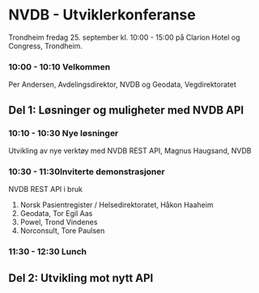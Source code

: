 # NVDB - Utviklerkonferanse

Trondheim fredag 25. september kl. 10:00 - 15:00 på Clarion Hotel og Congress, Trondheim.

### 10:00 - 10:10 Velkommen

Per Andersen, Avdelingsdirektor, NVDB og Geodata, Vegdirektoratet

## Del 1: Løsninger og muligheter med NVDB API

### 10:10 - 10:30 Nye løsninger

Utvikling av nye verktøy med NVDB REST API, Magnus Haugsand, NVDB

### 10:30 - 11:30Inviterte demonstrasjoner

NVDB REST API i bruk

1. Norsk Pasientregister / Helsedirektoratet, Håkon Haaheim
2. Geodata, Tor Egil Aas
3. Powel, Trond Vindenes
4. Norconsult, Tore Paulsen

### 11:30 - 12:30 Lunch

## Del 2: Utvikling mot nytt API
